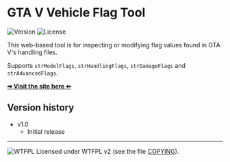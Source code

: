 # GTA V Vehicle Flag Tool
![Version](https://img.shields.io/badge/Version-1.0-green.svg) ![License](https://img.shields.io/badge/License-WTFPL%20v2-blue.svg)

This web-based tool is for inspecting or modifying flag values found in GTA V's handling files.

Supports `strModelFlags`, `strHandlingFlags`, `strDamageFlags` and `strAdvancedFlags`.

**[➡ Visit the site here ⬅](https://adam10603.github.io/gta5vehicleflagtool)**

## Version history

* v1.0
  * Initial release

_____________________
![WTFPL](http://www.wtfpl.net/wp-content/uploads/2012/12/wtfpl-badge-2.png) Licensed under WTFPL v2 (see the file [COPYING](COPYING)).
